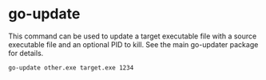 # go-update
This command can be used to update a target executable file with a source executable file and an optional PID to kill. See the main go-updater package for details.

```
go-update other.exe target.exe 1234
```